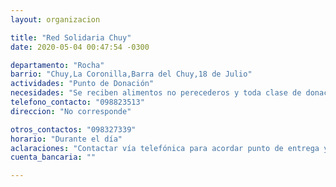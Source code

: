 ```yaml
---
layout: organizacion

title: "Red Solidaria Chuy"
date: 2020-05-04 00:47:54 -0300

departamento: "Rocha"
barrio: "Chuy,La Coronilla,Barra del Chuy,18 de Julio"
actividades: "Punto de Donación"
necesidades: "Se reciben alimentos no perecederos y toda clase de donaciones"
telefono_contacto: "098823513"
direccion: "No corresponde"

otros_contactos: "098327339"
horario: "Durante el día"
aclaraciones: "Contactar vía telefónica para acordar punto de entrega y solicitud de apoyo"
cuenta_bancaria: ""

---
```

